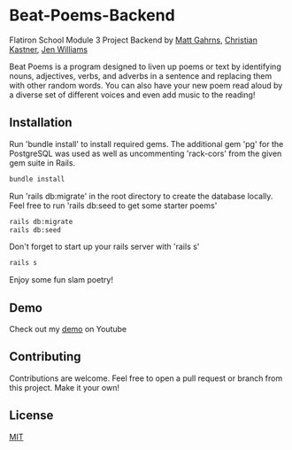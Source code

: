 # Beat-Poems-Backend

Flatiron School Module 3 Project Backend by [Matt Gahrns](https://github.com/mattgahrns/), [Christian Kastner](https://github.com/christiankastner), [Jen Williams](https://github.com/Taljjaa)

Beat Poems is a program designed to liven up poems or text by identifying nouns, adjectives, verbs, and adverbs in a sentence and replacing them with other random words. You can also have your new poem read aloud by a diverse set of different voices and even add music to the reading!

## Installation

Run 'bundle install' to install required gems. The additional gem 'pg' for the PostgreSQL was used as well as uncommenting 'rack-cors' from the given gem suite in Rails.

```bash
bundle install
```

Run 'rails db:migrate' in the root directory to create the database locally. Feel free to run 'rails db:seed to get some starter poems'

```bash
rails db:migrate
rails db:seed
```

Don't forget to start up your rails server with 'rails s'

```bash
rails s
```

Enjoy some fun slam poetry!

## Demo 
Check out my [demo](https://youtu.be/PHizx_UMSUM) on Youtube

## Contributing

Contributions are welcome. Feel free to open a pull request or branch from this project. Make it your own!

## License

[MIT](https://choosealicense.com/licenses/mit/)

